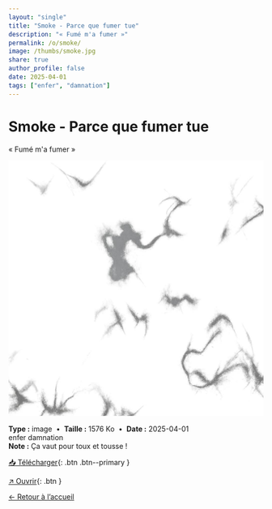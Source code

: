```yaml
---
layout: "single"
title: "Smoke - Parce que fumer tue"
description: "« Fumé m'a fumer »"
permalink: /o/smoke/
image: /thumbs/smoke.jpg
share: true
author_profile: false
date: 2025-04-01
tags: ["enfer", "damnation"]
---
```

# Smoke - Parce que fumer tue

« Fumé m'a fumer »

![Aperçu](/thumbs/smoke.jpg)

<div class="info-box">
<strong>Type :</strong> image &nbsp;•&nbsp; <strong>Taille :</strong> 1576 Ko &nbsp;•&nbsp; <strong>Date :</strong> 2025-04-01
</div>


<div class="tags"><span class="tag">enfer</span> <span class="tag">damnation</span></div>

<div class="notice notice--info"><strong>Note :</strong> Ça vaut pour toux et tousse !</div>

[📥 Télécharger](/images/smoke.png){: .btn .btn--primary }

[↗ Ouvrir](/images/smoke.png){: .btn }

[← Retour à l’accueil](/)
